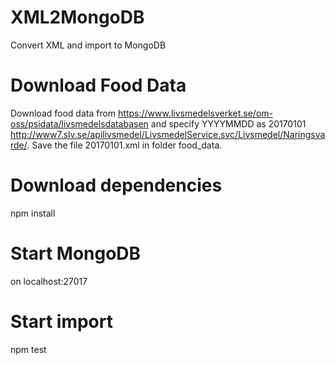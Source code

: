 # XML2MongoDB
Convert XML and import to MongoDB

# Download Food Data
Download food data from https://www.livsmedelsverket.se/om-oss/psidata/livsmedelsdatabasen and specify YYYYMMDD as 20170101
http://www7.slv.se/apilivsmedel/LivsmedelService.svc/Livsmedel/Naringsvarde/<YYYYMMDD>. Save the file 20170101.xml in folder food_data.

# Download dependencies
npm install

# Start MongoDB
on localhost:27017

# Start import
npm test